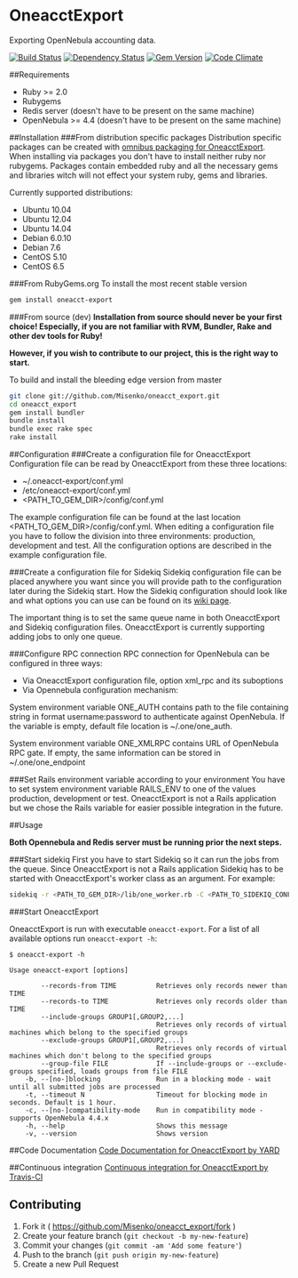 # OneacctExport
Exporting OpenNebula accounting data.

[![Build Status](https://secure.travis-ci.org/Misenko/oneacct_export.png)](http://travis-ci.org/Misenko/oneacct_export)
[![Dependency Status](https://gemnasium.com/Misenko/oneacct_export.png)](https://gemnasium.com/Misenko/oneacct_export)
[![Gem Version](https://fury-badge.herokuapp.com/rb/oneacct-export.png)](https://badge.fury.io/rb/oneacct-export)
[![Code Climate](https://codeclimate.com/github/Misenko/oneacct_export.png)](https://codeclimate.com/github/Misenko/oneacct_export)


##Requirements
* Ruby >= 2.0
* Rubygems
* Redis server (doesn't have to be present on the same machine)
* OpenNebula >= 4.4 (doesn't have to be present on the same machine)

##Installation
###From distribution specific packages
Distribution specific packages can be created with [omnibus packaging for OneacctExport](https://github.com/Misenko/omnibus-oneacct-export). When installing via packages you don't have to install neither ruby nor 
rubygems. Packages contain embedded ruby and all the necessary gems and libraries witch will not effect your system ruby, gems and libraries. 

Currently supported distributions:

* Ubuntu 10.04
* Ubuntu 12.04
* Ubuntu 14.04
* Debian 6.0.10
* Debian 7.6
* CentOS 5.10
* CentOS 6.5

###From RubyGems.org
To install the most recent stable version
```bash
gem install oneacct-export
```

###From source (dev)
**Installation from source should never be your first choice! Especially, if you are not familiar with RVM, Bundler, Rake and other dev tools for Ruby!**

**However, if you wish to contribute to our project, this is the right way to start.**

To build and install the bleeding edge version from master

```bash
git clone git://github.com/Misenko/oneacct_export.git
cd oneacct_export
gem install bundler
bundle install
bundle exec rake spec
rake install
```
##Configuration
###Create a configuration file for OneacctExport
Configuration file can be read by OneacctExport from these three locations:

* ~/.oneacct-export/conf.yml
* /etc/oneacct-export/conf.yml
* &lt;PATH_TO_GEM_DIR&gt;/config/conf.yml
 
The example configuration file can be found at the last location &lt;PATH_TO_GEM_DIR&gt;/config/conf.yml. When editing a configuration file you have to follow the division into three environments: production, 
development and test. All the configuration options are described in the example configuration file.
 
###Create a configuration file for Sidekiq
Sidekiq configuration file can be placed anywhere you want since you will provide path to the configuration later during the Sidekiq start. How the Sidekiq configuration should look like and what options you can use 
can be found on its [wiki page](https://github.com/mperham/sidekiq/wiki/Advanced-Options).
 
The important thing is to set the same queue name in both OneacctExport and Sidekiq configuration files. OneacctExport is currently supporting adding jobs to only one queue.
 
###Configure RPC connection
RPC connection for OpenNebula can be configured in three ways:

* Via OneacctExport configuration file, option xml_rpc and its suboptions
* Via Opennebula configuration mechanism:
 
 System environment variable ONE_AUTH contains path to the file containing string in format username:password to authenticate against OpenNebula. If the variable is empty, default file location is ~/.one/one_auth.
 
 System environment variable ONE_XMLRPC contains URL of OpenNebula RPC gate. If empty, the same information can be stored in ~/.one/one_endpoint
 
###Set Rails environment variable according to your environment
You have to set system environment variable RAILS_ENV to one of the values production, development or test. OneacctExport is not a Rails application but we chose the Rails variable for easier possible integration in 
the future.

##Usage

**Both Opennebula and Redis server must be running prior the next steps.**

###Start sidekiq
First you have to start Sidekiq so it can run the jobs from the queue. Since OneacctExport is not a Rails application Sidekiq has to be started with OneacctExport's worker class as an argument. For example:

```bash
sidekiq -r <PATH_TO_GEM_DIR>/lib/one_worker.rb -C <PATH_TO_SIDEKIQ_CONF>/sidekiq.yml
```

###Start OneacctExport

OneacctExport is run with executable `oneacct-export`. For a list of all available options run `oneacct-export -h`:

```
$ oneacct-export -h

Usage oneacct-export [options]

        --records-from TIME          Retrieves only records newer than TIME
        --records-to TIME            Retrieves only records older than TIME
        --include-groups GROUP1[,GROUP2,...]
                                     Retrieves only records of virtual machines which belong to the specified groups
        --exclude-groups GROUP1[,GROUP2,...]
                                     Retrieves only records of virtual machines which don't belong to the specified groups
        --group-file FILE            If --include-groups or --exclude-groups specified, loads groups from file FILE
    -b, --[no-]blocking              Run in a blocking mode - wait until all submitted jobs are processed
    -t, --timeout N                  Timeout for blocking mode in seconds. Default is 1 hour.
    -c, --[no-]compatibility-mode    Run in compatibility mode - supports OpenNebula 4.4.x
    -h, --help                       Shows this message
    -v, --version                    Shows version
```

##Code Documentation
[Code Documentation for OneacctExport by YARD](http://rubydoc.info/github/Misenko/oneacct_export/)

##Continuous integration
[Continuous integration for OneacctExport by Travis-CI](http://travis-ci.org/Misenko/oneacct_export/)

## Contributing
1. Fork it ( https://github.com/Misenko/oneacct_export/fork )
2. Create your feature branch (`git checkout -b my-new-feature`)
3. Commit your changes (`git commit -am 'Add some feature'`)
4. Push to the branch (`git push origin my-new-feature`)
5. Create a new Pull Request
